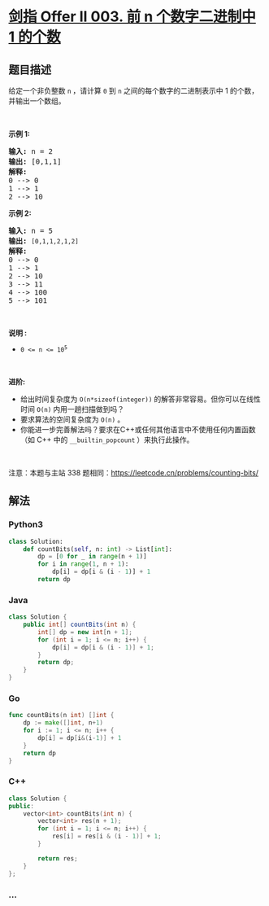 # [剑指 Offer II 003. 前 n 个数字二进制中 1 的个数](https://leetcode.cn/problems/w3tCBm)

## 题目描述

<!-- 这里写题目描述 -->

<p>给定一个非负整数 <code>n</code><b>&nbsp;</b>，请计算 <code>0</code> 到 <code>n</code> 之间的每个数字的二进制表示中 1 的个数，并输出一个数组。</p>

<p>&nbsp;</p>

<p><strong>示例 1:</strong></p>

<pre>
<strong>输入: </strong>n =<strong> </strong>2
<strong>输出: </strong>[0,1,1]
<strong>解释: 
</strong>0 --&gt; 0
1 --&gt; 1
2 --&gt; 10
</pre>

<p><strong>示例&nbsp;2:</strong></p>

<pre>
<strong>输入: </strong>n =<strong> </strong>5
<strong>输出: </strong><code>[0,1,1,2,1,2]
</code><span style="white-space: pre-wrap;"><strong>解释:</strong>
</span>0 --&gt; 0
1 --&gt; 1
2 --&gt; 10
3 --&gt; 11
4 --&gt; 100
5 --&gt; 101
</pre>

<p>&nbsp;</p>

<p><strong>说明 :</strong></p>

<ul>
	<li><code>0 &lt;= n &lt;= 10<sup>5</sup></code></li>
</ul>

<p>&nbsp;</p>

<p><strong>进阶:</strong></p>

<ul>
	<li>给出时间复杂度为&nbsp;<code>O(n*sizeof(integer))</code><strong>&nbsp;</strong>的解答非常容易。但你可以在线性时间&nbsp;<code>O(n)</code><strong>&nbsp;</strong>内用一趟扫描做到吗？</li>
	<li>要求算法的空间复杂度为&nbsp;<code>O(n)</code>&nbsp;。</li>
	<li>你能进一步完善解法吗？要求在C++或任何其他语言中不使用任何内置函数（如 C++ 中的&nbsp;<code>__builtin_popcount</code><strong>&nbsp;</strong>）来执行此操作。</li>
</ul>

<p>&nbsp;</p>

<p><meta charset="UTF-8" />注意：本题与主站 338&nbsp;题相同：<a href="https://leetcode.cn/problems/counting-bits/">https://leetcode.cn/problems/counting-bits/</a></p>

## 解法

<!-- 这里可写通用的实现逻辑 -->

<!-- tabs:start -->

### **Python3**

<!-- 这里可写当前语言的特殊实现逻辑 -->

```python
class Solution:
    def countBits(self, n: int) -> List[int]:
        dp = [0 for _ in range(n + 1)]
        for i in range(1, n + 1):
            dp[i] = dp[i & (i - 1)] + 1
        return dp
```

### **Java**

<!-- 这里可写当前语言的特殊实现逻辑 -->

```java
class Solution {
    public int[] countBits(int n) {
        int[] dp = new int[n + 1];
        for (int i = 1; i <= n; i++) {
            dp[i] = dp[i & (i - 1)] + 1;
        }
        return dp;
    }
}
```

### **Go**

```go
func countBits(n int) []int {
	dp := make([]int, n+1)
	for i := 1; i <= n; i++ {
		dp[i] = dp[i&(i-1)] + 1
	}
	return dp
}
```

### **C++**

```cpp
class Solution {
public:
    vector<int> countBits(int n) {
        vector<int> res(n + 1);
        for (int i = 1; i <= n; i++) {
            res[i] = res[i & (i - 1)] + 1;
        }

        return res;
    }
};
```

### **...**

```

```

<!-- tabs:end -->
